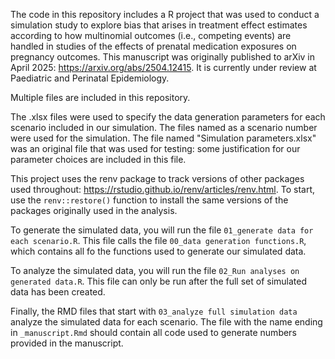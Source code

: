 The code in this repository includes a R project that was used to conduct a simulation study to explore bias that arises in treatment effect estimates according to how multinomial outcomes (i.e., competing events) are handled in studies of the effects of prenatal medication exposures on pregnancy outcomes. This manuscript was originally published to arXiv in April 2025: https://arxiv.org/abs/2504.12415. It is currently under review at Paediatric and Perinatal Epidemiology.

Multiple files are included in this repository. 

The .xlsx files were used to specify the data generation parameters for each scenario included in our simulation. The files named as a scenario number were used for the simulation. The file named "Simulation parameters.xlsx" was an original file that was used for testing: some justification for our parameter choices are included in this file.

This project uses the renv package to track versions of other packages used throughout: https://rstudio.github.io/renv/articles/renv.html. To start, use the `renv::restore()` function to install the same versions of the packages originally used in the analysis.

To generate the simulated data, you will run the file `01_generate data for each scenario.R`. This file calls the file `00_data generation functions.R`, which contains all fo the functions used to generate our simulated data.

To analyze the simulated data, you will run the file `02_Run analyses on generated data.R`. This file can only be run after the full set of simulated data has been created.

Finally, the RMD files that start with `03_analyze full simulation data` analyze the simulated data for each scenario. The file with the name ending in `_manuscript.Rmd` should contain all code used to generate numbers provided in the manuscript.
